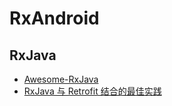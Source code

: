 # RxAndroid




## RxJava


- [Awesome-RxJava](https://github.com/lzyzsd/Awesome-RxJava)    
- [RxJava 与 Retrofit 结合的最佳实践](http://gank.io/post/56e80c2c677659311bed9841)  